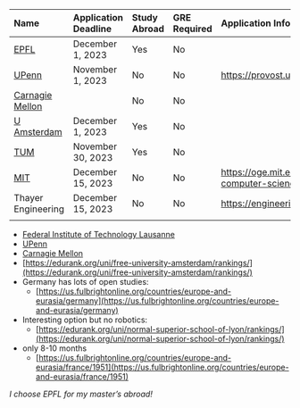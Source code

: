 |  Name                                                                                                                           |  Application Deadline  |  Study Abroad  |  GRE Required  |  Application Info                                                           |  tuition        |
|:--------------------------------------------------------------------------------------------------------------------------------|:-----------------------|:---------------|:---------------|:----------------------------------------------------------------------------|:----------------|
|  [EPFL](https://www.epfl.ch/en/)                                                                                                |  December 1, 2023      |  Yes           |  No            |                                                                             |   879/semester  |
|  [UPenn](https://gradadm.seas.upenn.edu/masters/robotics/)                                                                      |  November 1, 2023      |  No            |  No            |  https://provost.upenn.edu/graduate-admissions                              |  $34,524 total  |
|  [Carnagie Mellon](https://edurank.org/uni/carnegie-mellon-university/)                                                         |                        |  No            |  No            |                                                                             |                 |
|  [U Amsterdam](https://vu.nl/en/education/more-about/apply-masters-programme)                                                   |  December 1, 2023      |  Yes           |  No            |                                                                             |    17115.75/yr  |
|  [TUM](https://www.tum.de/en/studies/degree-programs/detail/robotics-cognition-intelligence-master-of-science-msc)              |  November 30, 2023     |  Yes           |  No            |                                                                             |                 |
|  [MIT](https://oge.mit.edu/graduate-admissions/programs/doctoral-degrees/)                                                      |  December 15, 2023     |  No            |  No            |  https://oge.mit.edu/programs/electrical-engineering-and-computer-science/  |                 |
|  Thayer Engineering                                                                                                             |  December 15, 2023     |  No            |  No            |  https://engineering.dartmouth.edu/graduate/ms#admissions                   |                 |
|                                                                                                                                 |                        |                |                |                                                                             |                 |  

- [Federal Institute of Technology Lausanne](https://edurank.org/uni/federal-institute-of-technology-lausanne/)
- [UPenn](https://edurank.org/uni/university-of-pennsylvania/)
- [Carnagie Mellon](https://edurank.org/uni/carnegie-mellon-university/)
- [https://edurank.org/uni/free-university-amsterdam/rankings/](https://edurank.org/uni/free-university-amsterdam/rankings/)
- Germany has lots of open studies:
    - [https://us.fulbrightonline.org/countries/europe-and-eurasia/germany](https://us.fulbrightonline.org/countries/europe-and-eurasia/germany)
- Interesting option but no robotics:
    - [https://edurank.org/uni/normal-superior-school-of-lyon/rankings/](https://edurank.org/uni/normal-superior-school-of-lyon/rankings/)
- only 8-10 months
    - [https://us.fulbrightonline.org/countries/europe-and-eurasia/france/1951](https://us.fulbrightonline.org/countries/europe-and-eurasia/france/1951)

*I choose EPFL for my master’s abroad!*
